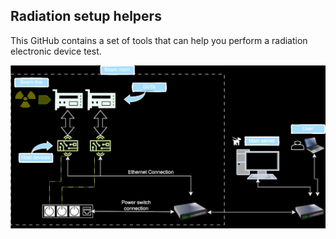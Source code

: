 ## Radiation setup helpers

This GitHub contains a set of tools that can help you perform a radiation electronic device test.

<!DOCTYPE html>
<html lang="en">
<head>
  <title>RadHelper tools usage overview</title>
  <style>
    .light-mode {
      display: none;
    }
    .dark-mode {
      display: block;
    }

    @media (prefers-color-scheme: dark) {
      .light-mode {
        display: block;
      }
      .dark-mode {
        display: none;
      }
    }

  </style>
</head>
<body>
  <img src="../assets/radhelper_overview.svg" alt="Light Mode Image" class="light-mode">
  <img src="../assets/radhelper_overview.svg" alt="Dark Mode Image" class="dark-mode">
</body>
</html>